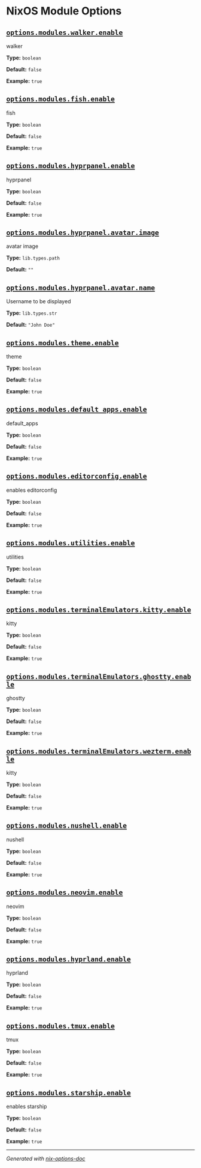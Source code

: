 # NixOS Module Options


## [`options.modules.walker.enable`](walker.nix#L9)

walker

**Type:** `boolean`

**Default:** `false`

**Example:** `true`

## [`options.modules.fish.enable`](fish.nix#L12)

fish

**Type:** `boolean`

**Default:** `false`

**Example:** `true`

## [`options.modules.hyprpanel.enable`](hyprpanel.nix#L8)

hyprpanel

**Type:** `boolean`

**Default:** `false`

**Example:** `true`

## [`options.modules.hyprpanel.avatar.image`](hyprpanel.nix#L9)

avatar image

**Type:** `lib.types.path`

**Default:** `""`

## [`options.modules.hyprpanel.avatar.name`](hyprpanel.nix#L15)

Username to be displayed

**Type:** `lib.types.str`

**Default:** `"John Doe"`

## [`options.modules.theme.enable`](theme.nix#L9)

theme

**Type:** `boolean`

**Default:** `false`

**Example:** `true`

## [`options.modules.default_apps.enable`](default_apps.nix#L11)

default_apps

**Type:** `boolean`

**Default:** `false`

**Example:** `true`

## [`options.modules.editorconfig.enable`](editorconfig.nix#L4)

enables editorconfig

**Type:** `boolean`

**Default:** `false`

**Example:** `true`

## [`options.modules.utilities.enable`](utilities.nix#L9)

utilities

**Type:** `boolean`

**Default:** `false`

**Example:** `true`

## [`options.modules.terminalEmulators.kitty.enable`](terminal_emulators/kitty.nix#L4)

kitty

**Type:** `boolean`

**Default:** `false`

**Example:** `true`

## [`options.modules.terminalEmulators.ghostty.enable`](terminal_emulators/ghostty.nix#L12)

ghostty

**Type:** `boolean`

**Default:** `false`

**Example:** `true`

## [`options.modules.terminalEmulators.wezterm.enable`](terminal_emulators/wezterm.nix#L7)

kitty

**Type:** `boolean`

**Default:** `false`

**Example:** `true`

## [`options.modules.nushell.enable`](nushell.nix#L8)

nushell

**Type:** `boolean`

**Default:** `false`

**Example:** `true`

## [`options.modules.neovim.enable`](neovim.nix#L22)

neovim

**Type:** `boolean`

**Default:** `false`

**Example:** `true`

## [`options.modules.hyprland.enable`](hyprland.nix#L12)

hyprland

**Type:** `boolean`

**Default:** `false`

**Example:** `true`

## [`options.modules.tmux.enable`](tmux.nix#L12)

tmux

**Type:** `boolean`

**Default:** `false`

**Example:** `true`

## [`options.modules.starship.enable`](starship.nix#L16)

enables starship

**Type:** `boolean`

**Default:** `false`

**Example:** `true`

---
*Generated with [nix-options-doc](https://github.com/Thunderbottom/nix-options-doc)*
